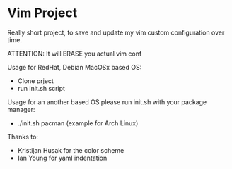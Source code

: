 # Vim Project
Really short project, to save and update my vim custom configuration over time.

ATTENTION: It will ERASE you actual vim conf

Usage for RedHat, Debian MacOSx based OS: 
* Clone prject
* run init.sh script
	
Usage for an another based OS please run init.sh with your package manager:
* ./init.sh pacman (example for Arch Linux)

Thanks to:
 * Kristijan Husak for the color scheme
 * Ian Young for yaml indentation

